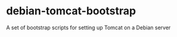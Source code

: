 debian-tomcat-bootstrap
=======================

A set of bootstrap scripts for setting up Tomcat on a Debian server